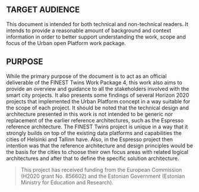 ## TARGET AUDIENCE

This document is intended for both technical and non-technical readers. It intends to provide a
reasonable amount of background and context information in order to better support understanding
the work, scope and focus of the Urban open Platform work package.

## PURPOSE
While the primary purpose of the document is to act as an official deliverable of the FINEST Twins
Work Package 4, this work also aims to provide an overview and guidance to all the stakeholders
involved with the smart city projects. It also presents some findings of several Horizon 2020 projects
that implemented the Urban Platform concept in a way suitable for the scope of each project.
It should be noted that the technical design and architecture presented in this work is not intended to
be generic nor replacement of the earlier reference architectures, such as the Espresso reference
architecture. The FINEST Twins project is unique in a way that it strongly builds on top of the existing
data platforms and capabilities the cities of Helsinki and Tallinn have. Also, in the Espresso project
then intention was that the reference architecture and design principles would be the basis for the
cities to choose their own focus areas with related logical architectures and after that to define the
specific solution architecture.

> This project has received funding from the European Commission (H2020 grant No. 856602) and the
Estonian Government (Estonian Ministry for Education and Research).
